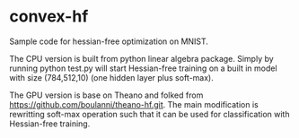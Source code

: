 # convex-hf
Sample code for hessian-free optimization on MNIST.

The CPU version is built from python linear algebra package. Simply by running python test.py will start Hessian-free training on a built in model with size (784,512,10) (one hidden layer plus soft-max).

The GPU version is base on Theano and folked from https://github.com/boulanni/theano-hf.git. The main modification is rewritting soft-max operation such that it can be used for classification with Hessian-free training. 
